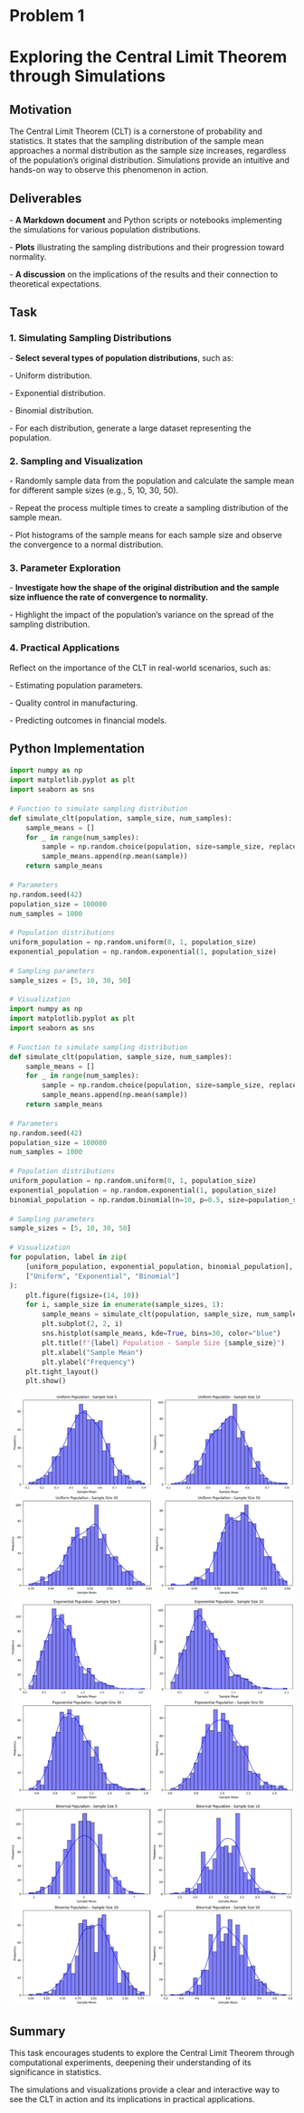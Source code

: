 # Problem 1

# Exploring the Central Limit Theorem through Simulations

## Motivation
The Central Limit Theorem (CLT) is a cornerstone of probability and statistics. It states that the sampling distribution of the sample mean approaches a normal distribution as the sample size increases, regardless of the population’s original distribution. Simulations provide an intuitive and hands-on way to observe this phenomenon in action.

## Deliverables

\- **A Markdown document** and Python scripts or notebooks implementing the simulations for various population distributions.

\- **Plots** illustrating the sampling distributions and their progression toward normality.

\- **A discussion** on the implications of the results and their connection to theoretical expectations.

## Task

### 1. Simulating Sampling Distributions

\- **Select several types of population distributions**, such as:
  
  \- Uniform distribution.
  
  \- Exponential distribution.
  
  \- Binomial distribution.

\- For each distribution, generate a large dataset representing the population.

### 2. Sampling and Visualization

\- Randomly sample data from the population and calculate the sample mean for different sample sizes (e.g., 5, 10, 30, 50).

\- Repeat the process multiple times to create a sampling distribution of the sample mean.

\- Plot histograms of the sample means for each sample size and observe the convergence to a normal distribution.

### 3. Parameter Exploration

\- **Investigate how the shape of the original distribution and the sample size influence the rate of convergence to normality.**

\- Highlight the impact of the population’s variance on the spread of the sampling distribution.

### 4. Practical Applications

Reflect on the importance of the CLT in real-world scenarios, such as:

\- Estimating population parameters.

\- Quality control in manufacturing.

\- Predicting outcomes in financial models.


## Python Implementation
```python
import numpy as np
import matplotlib.pyplot as plt
import seaborn as sns

# Function to simulate sampling distribution
def simulate_clt(population, sample_size, num_samples):
    sample_means = []
    for _ in range(num_samples):
        sample = np.random.choice(population, size=sample_size, replace=True)
        sample_means.append(np.mean(sample))
    return sample_means

# Parameters
np.random.seed(42)  
population_size = 100000
num_samples = 1000

# Population distributions
uniform_population = np.random.uniform(0, 1, population_size)
exponential_population = np.random.exponential(1, population_size)

# Sampling parameters
sample_sizes = [5, 10, 30, 50]

# Visualization
import numpy as np
import matplotlib.pyplot as plt
import seaborn as sns

# Function to simulate sampling distribution
def simulate_clt(population, sample_size, num_samples):
    sample_means = []
    for _ in range(num_samples):
        sample = np.random.choice(population, size=sample_size, replace=True)
        sample_means.append(np.mean(sample))
    return sample_means

# Parameters
np.random.seed(42)  
population_size = 100000
num_samples = 1000

# Population distributions
uniform_population = np.random.uniform(0, 1, population_size)
exponential_population = np.random.exponential(1, population_size)
binomial_population = np.random.binomial(n=10, p=0.5, size=population_size)

# Sampling parameters
sample_sizes = [5, 10, 30, 50]

# Visualization
for population, label in zip(
    [uniform_population, exponential_population, binomial_population], 
    ["Uniform", "Exponential", "Binomial"]
):
    plt.figure(figsize=(14, 10))
    for i, sample_size in enumerate(sample_sizes, 1):
        sample_means = simulate_clt(population, sample_size, num_samples)
        plt.subplot(2, 2, i)
        sns.histplot(sample_means, kde=True, bins=30, color="blue")
        plt.title(f"{label} Population - Sample Size {sample_size}")
        plt.xlabel("Sample Mean")
        plt.ylabel("Frequency")
    plt.tight_layout()
    plt.show()

```

![Alt text](image-5.png)
![Alt text](image-4.png)
![Alt text](image-3.png)




## Summary

This task encourages students to explore the Central Limit Theorem through computational experiments, deepening their understanding of its significance in statistics. 

The simulations and visualizations provide a clear and interactive way to see the CLT in action and its implications in practical applications.


